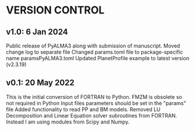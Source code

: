 # VERSION CONTROL

## v1.0: 6 Jan 2024

Public release of PyALMA3 along with submission of manuscript.
Moved change log to separate file
Changed params.toml file to package-specific name paramsPyALMA3.toml
Updated PlanetProfile example to latest version (v2.3.19)

## v0.1: 20 May 2022

This is the initial conversion of FORTRAN to Python.
FMZM is obsolete so not required in Python Input files
parameters should be set in the "params" file
Added functionality to read PP and BM models.
Removed LU Decomposition and Linear Equation solver subroutines from FORTRAN. Instead I am using modules from Scipy and Numpy.
